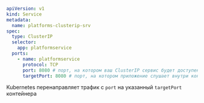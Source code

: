 ```yaml
apiVersion: v1
kind: Service
metadata:
  name: platforms-clusterip-srv
spec:
  type: ClusterIP
  selector:
    app: platformservice
  ports:
    - name: platformservice
      protocol: TCP
      port: 8080 # порт, на котором ваш ClusterIP сервис будет доступен другим объектам в кластере
      targetPort: 8080 # порт, на котором приложение слушает внутри контейнера
```

Kubernetes перенаправляет трафик с `port` на указанный `targetPort` контейнера